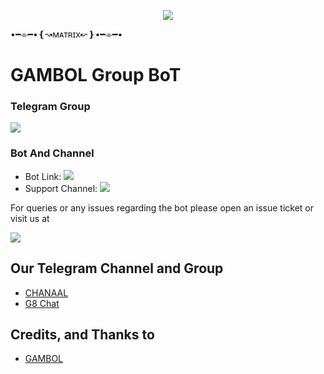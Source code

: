 <p align="center">
  <img src="https://telegra.ph/file/ab2c87e2a01a9bd222d1f.jpg">
</p>

•━⌯━•❴↝ᴍᴀᴛʀɪx↜❵•━⌯━•


# GAMBOL Group BoT

### Telegram Group
<p align="left">
<a href="https://t.me/G8_00L" alt="Telegram!"> <img src="https://aleen42.github.io/badges/src/telegram.svg" /> </a>

### Bot And Channel 
* Bot Link:  <a href="http://t.me/G8_00_bot" alt=" Amelia "> <img src="https://img.shields.io/badge/%F0%9F%A4%96%20-AmeliaRobot-blue" /> </a>
* Support Channel: <a  href="https://t.me/G8_01" alt="Help Centre Logs"> <img  src="https://img.shields.io/badge/%F0%9F%92%A1-Ameliagroupbot%20Update%20Channel-9cf" /> </a>



For queries or any issues regarding the bot please open an issue ticket or visit us at <p align="left">
<a href="https://t.me/G8_00L" alt="Telegram!"> <img src="https://aleen42.github.io/badges/src/telegram.svg" /> </a>


## Our Telegram Channel and Group

* [CHANAAL](https://telegram.dog/G8_01)
* [G8 Chat](https://telegram.dog/G8_00L)

## Credits, and Thanks to 
*   [GAMBOL](https://telegram.dog/G8_M_L)







